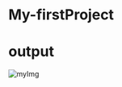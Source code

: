 # My-firstProject
# output
![myImg](https://github.com/MadneTiru/My-firstProject/assets/128709344/3115de5f-66a2-4871-a69e-d2a1e304816a)
